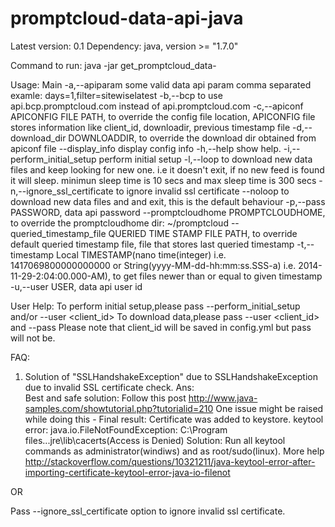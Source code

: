 promptcloud-data-api-java
=========================
Latest version: 0.1
Dependency: 
	java, version >= "1.7.0"

Command to run: 
	java -jar get_promptcloud_data-<version> <arguments>

Usage: Main
 -a,--apiparam <arg>                 some valid data api param comma
                                     separated examle:
                                     days=1,filter=sitewiselatest
 -b,--bcp                            to use api.bcp.promptcloud.com
                                     instead of api.promptcloud.com
 -c,--apiconf <arg>                  APICONFIG FILE PATH, to override the
                                     config file location, APICONFIG file
                                     stores information like client_id,
                                     downloadir, previous timestamp file
 -d,--download_dir <arg>             DOWNLOADDIR, to override the download
                                     dir obtained from apiconf file
    --display_info                   display config info
 -h,--help                           show help.
 -i,--perform_initial_setup          perform initial setup
 -l,--loop                           to download new data files and keep
                                     looking for new one. i.e it doesn't
                                     exit, if no new feed is found it will
                                     sleep. minimun sleep time is 10 secs
                                     and max sleep time is 300 secs
 -n,--ignore_ssl_certificate         to ignore invalid ssl certificate
    --noloop                         to download new data files and and
                                     exit, this is the default behaviour
 -p,--pass <arg>                     PASSWORD, data api password
    --promptcloudhome <arg>          PROMPTCLOUDHOME, to override the
                                     promptcloudhome dir: ~/promptcloud
    --queried_timestamp_file <arg>    QUERIED TIME STAMP FILE PATH, to
                                     override default queried timestamp
                                     file, file that stores last queried
                                     timestamp
 -t,--timestamp <arg>                Local TIMESTAMP(nano time(integer)
                                     i.e. 1417069800000000000 or
                                     String(yyyy-MM-dd-hh:mm:ss.SSS-a)
                                     i.e. 2014-11-29-2:04:00.000-AM), to
                                     get files newer than or equal to
                                     given timestamp
 -u,--user <arg>                     USER, data api user id

User Help:
To perform initial setup,please pass --perform_initial_setup and/or --user <client_id>
To download data,please pass --user <client_id> and --pass <password>
Please note that client_id will be saved in config.yml but pass will not be.


FAQ:
1. Solution of "SSLHandshakeException" due to SSLHandshakeException due to invalid SSL certificate check.
Ans:  
 Best and safe solution: 
 Follow this post http://www.java-samples.com/showtutorial.php?tutorialid=210
 One issue might be raised while doing this -
 Final result:
 Certificate was added to keystore.
 keytool error: java.io.FileNotFoundException: C:\Program files\...jre\lib\cacerts(Access is Denied)
 Solution: Run all keytool commands as administrator(windiws) and as root/sudo(linux). More help http://stackoverflow.com/questions/10321211/java-keytool-error-after-importing-certificate-keytool-error-java-io-filenot

 OR

 Pass --ignore_ssl_certificate option to ignore invalid ssl certificate.
